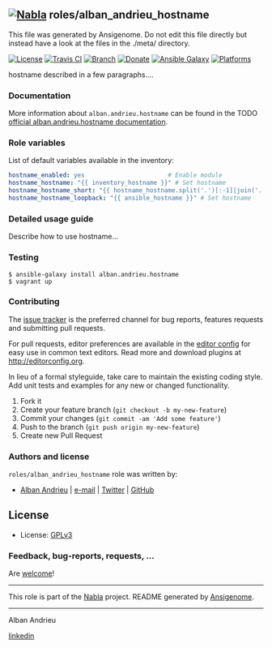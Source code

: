 ## [![Nabla](https://debops.org/images/debops-small.png)](https://github.com/AlbanAndrieu) roles/alban_andrieu_hostname

This file was generated by Ansigenome. Do not edit this file directly but instead have a look at the files in the ./meta/ directory. 

[![License](http://img.shields.io/:license-apache-blue.svg?style=flat-square)](http://www.apache.org/licenses/LICENSE-2.0.html)
[![Travis CI](https://img.shields.io/travis/AlbanAndrieu/ansible-hostname.svg?style=flat)](https://travis-ci.org/AlbanAndrieu/ansible-hostname)
[![Branch](http://img.shields.io/github/tag/AlbanAndrieu/ansible-hostname.svg?style=flat-square)](https://github.com/AlbanAndrieu/ansible-hostname/tree/master)
[![Donate](https://img.shields.io/gratipay/AlbanAndrieu.svg?style=flat)](https://www.gratipay.com/~AlbanAndrieu)
[![Ansible Galaxy](https://img.shields.io/badge/galaxy-alban.andrieu.hostname-660198.svg?style=flat)](https://galaxy.ansible.com/alban.andrieu/hostname)
[![Platforms](http://img.shields.io/badge/platforms-debian%20/%20ubuntu-lightgrey.svg?style=flat)](#)


hostname described in a few paragraphs....


### Documentation

More information about `alban.andrieu.hostname` can be found in the
TODO [official alban.andrieu.hostname documentation](https://docs.debops.org/en/latest/ansible/roles/ansible-hostname/docs/).


### Role variables

List of default variables available in the inventory:

```YAML
hostname_enabled: yes                       # Enable module
hostname_hostname: "{{ inventory_hostname }}" # Set hostname
hostname_hostname_short: "{{ hostname_hostname.split('.')[:-1]|join('.') }}" # Set short hostname
hostname_hostname_loopback: "{{ ansible_hostname }}" # Set hostname
```


### Detailed usage guide

Describe how to use hostname...

### Testing
```shell
$ ansible-galaxy install alban.andrieu.hostname
$ vagrant up
```

### Contributing

The [issue tracker](https://github.com/AlbanAndrieu/ansible-hostname/issues) is the preferred channel for bug reports, features requests and submitting pull requests.

For pull requests, editor preferences are available in the [editor config](.editorconfig) for easy use in common text editors. Read more and download plugins at <http://editorconfig.org>.

In lieu of a formal styleguide, take care to maintain the existing coding style. Add unit tests and examples for any new or changed functionality.

1. Fork it
2. Create your feature branch (`git checkout -b my-new-feature`)
3. Commit your changes (`git commit -am 'Add some feature'`)
4. Push to the branch (`git push origin my-new-feature`)
5. Create new Pull Request

### Authors and license

`roles/alban_andrieu_hostname` role was written by:

- [Alban Andrieu](fr.linkedin.com/in/nabla/) | [e-mail](mailto:alban.andrieu@free.fr) | [Twitter](https://twitter.com/AlbanAndrieu) | [GitHub](https://github.com/AlbanAndrieu)

License
-------

- License: [GPLv3](https://tldrlegal.com/license/gnu-general-public-license-v3-%28gpl-3%29)

### Feedback, bug-reports, requests, ...

Are [welcome](https://github.com/AlbanAndrieu/ansible-hostname/issues)!

***

This role is part of the [Nabla](https://github.com/AlbanAndrieu) project.
README generated by [Ansigenome](https://github.com/nickjj/ansigenome/).

***

Alban Andrieu

[linkedin](fr.linkedin.com/in/nabla/)